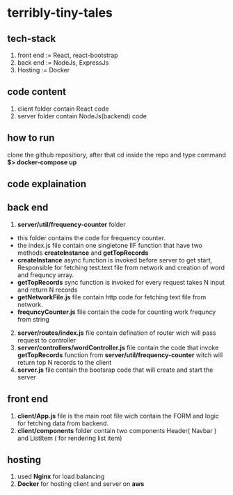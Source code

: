 # terribly-tiny-tales

## tech-stack
1. front end := React, react-bootstrap
2. back end := NodeJs, ExpressJs
3. Hosting := Docker

## code content
1. client folder contain React code
2. server folder contain NodeJs(backend) code 

## how to run
clone the github repositiory, after that cd inside the repo and type command __$> docker-compose up__

## code explaination

## back end
1. __server/util/frequency-counter__ folder
  * this folder contains the code for frequency counter.
  * the index.js file contain one singletone IIF function that have two methods __createInstance__ and __getTopRecords__
  *  __createInstance__ async function is invoked before server to get start, Responsible for fetching test.text file from network and creation of word and frequncy array.
  * __getTopRecords__ sync function is invoked for every request takes N input and return N records
  * __getNetworkFile.js__ file contain http code for fetching text file from network.
  * __frequncyCounter.js__ file contain the code for counting work frequncy from string

2. __server/routes/index.js__ file contain defination of router wich will pass request to controller
3. __server/controllers/wordController.js__ file contain the code that invoke __getTopRecords__ function from __server/util/frequency-counter__ witch will return top N records to the client
4. __server.js__ file contain the bootsrap code that will create and start the server
 
## front end
1. __client/App.js__ file is the main root file wich contain the FORM and logic for fetching data from backend.
2. __client/components__ folder contain two components Header( Navbar ) and ListItem ( for rendering list item)

## hosting
1. used __Nginx__ for load balancing
2. __Docker__ for hosting client and server on __aws__

